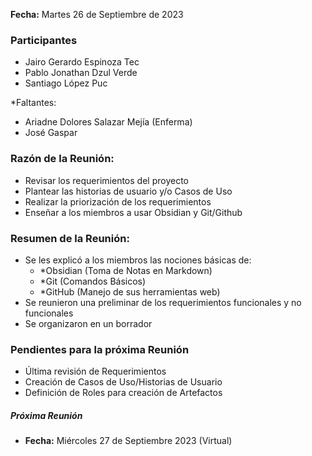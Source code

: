 **Fecha:** Martes 26 de Septiembre de 2023

### Participantes
- Jairo Gerardo Espinoza Tec
- Pablo Jonathan Dzul Verde 
- Santiago López Puc

*Faltantes:
- Ariadne Dolores Salazar Mejía (Enferma)
- José Gaspar
### Razón de la Reunión:
- Revisar los requerimientos del proyecto
- Plantear las historias de usuario y/o Casos de Uso
- Realizar la priorización de los requerimientos
- Enseñar a los miembros a usar Obsidian y Git/Github

### Resumen de la Reunión:
- Se les explicó a los miembros las nociones básicas de:
	- *Obsidian (Toma de Notas en Markdown)
	- *Git (Comandos Básicos)
	- *GitHub (Manejo de sus herramientas web)
- Se reunieron una preliminar de los requerimientos funcionales y no funcionales
- Se organizaron en un borrador

### Pendientes para la próxima Reunión
- Última revisión de Requerimientos
- Creación de Casos de Uso/Historias de Usuario
- Definición de Roles para creación de Artefactos

##### Próxima Reunión
- **Fecha:** Miércoles 27 de Septiembre 2023 (Virtual)
